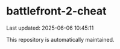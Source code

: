 # battlefront-2-cheat

Last updated: 2025-06-06 10:45:11

This repository is automatically maintained.
